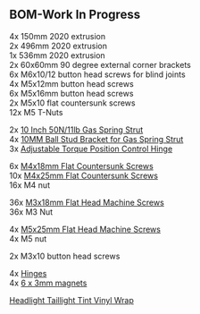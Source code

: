 ## BOM-Work In Progress  

4x 150mm 2020 extrusion  
2x 496mm 2020 extrusion  
1x 536mm 2020 extrusion  
2x 60x60mm 90 degree external corner brackets  
6x M6x10/12 button head screws for blind joints  
4x M5x12mm button head screws  
6x M5x16mm button head screws  
2x M5x10 flat countersunk screws  
12x M5 T-Nuts  

2x [10 Inch 50N/11lb Gas Spring Strut](https://www.amazon.com/gp/product/B01LAY5WT8/ref=ppx_yo_dt_b_search_asin_title?ie=UTF8&psc=1)  
4x [10MM Ball Stud Bracket for Gas Spring Strut](https://www.amazon.com/gp/product/B07ZG64D12/ref=ppx_yo_dt_b_search_asin_title?ie=UTF8&psc=1)  
3x [Adjustable Torque Position Control Hinge](https://www.amazon.com/gp/product/B07GX8LQCX/ref=ppx_yo_dt_b_search_asin_title?ie=UTF8&psc=1)  

6x [M4x18mm Flat Countersunk Screws](https://www.amazon.com/gp/product/B09FGXCKHK/ref=ppx_yo_dt_b_search_asin_title?ie=UTF8&th=1)  
10x [M4x25mm Flat Countersunk Screws](https://www.amazon.com/gp/product/B06Y3VBQT8/ref=ppx_yo_dt_b_search_asin_title?ie=UTF8&psc=1)  
16x M4 nut  

36x [M3x18mm Flat Head Machine Screws](https://www.amazon.com/gp/product/B07WCT32P9/ref=ppx_yo_dt_b_search_asin_title?ie=UTF8&psc=1)  
36x M3 Nut  
 
4x [M5x25mm Flat Head Machine Screws](https://www.amazon.com/gp/product/B07ZNDXSKD/ref=ppx_yo_dt_b_search_asin_title?ie=UTF8&th=1)  
4x M5 nut  

2x M3x10 button head screws  
  

4x [Hinges](https://www.amazon.com/gp/product/B07FNRS3P8/ref=ppx_yo_dt_b_search_asin_title?ie=UTF8&psc=1)  
4x [6 x 3mm magnets](https://www.amazon.com/gp/product/B07873ZCY4/ref=ppx_yo_dt_b_search_asin_title?ie=UTF8&psc=1)  


[Headlight Taillight Tint Vinyl Wrap](https://www.amazon.com/gp/product/B083L6R3ZQ/ref=ppx_yo_dt_b_search_asin_title?ie=UTF8&psc=1)  

